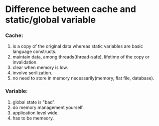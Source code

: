# Difference between cache and static/global variable

### Cache:
1.  is a copy of the original data whereas static variables are basic language constructs.  
2.  maintain data, among threads(thread-safe), lifetime of the copy or invalidation.  
3. clear when memory is low.  
4. involve serilization.  
5. no need to store in memory necessarily(memory, flat file, database).  

### Variable:
1. global state is "bad".  
2. do memory management yourself.  
3. application level wide.  
4. has to be memeory.  


